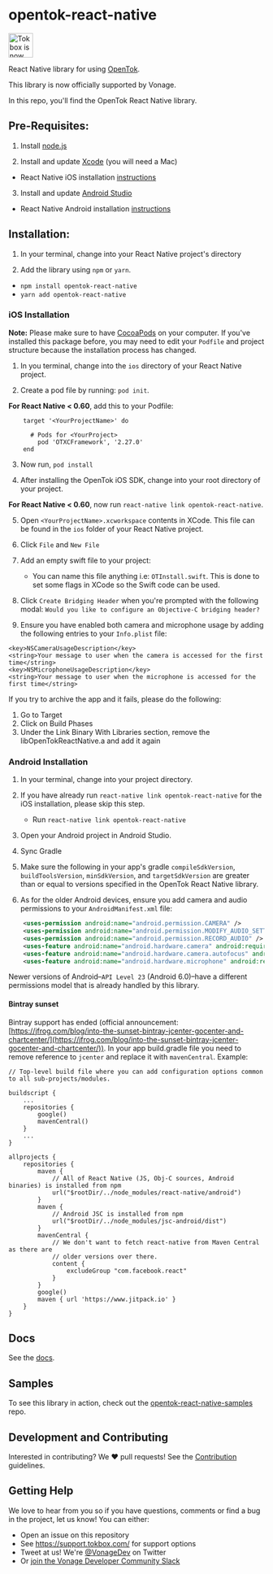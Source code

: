 # opentok-react-native

<img src="https://assets.tokbox.com/img/vonage/Vonage_VideoAPI_black.svg" height="48px" alt="Tokbox is now known as Vonage" />

React Native library for using [OpenTok](https://tokbox.com/developer/).

This library is now officially supported by Vonage.

In this repo, you'll find the OpenTok React Native library.

## Pre-Requisites:

1. Install [node.js](https://nodejs.org/)

2. Install and update [Xcode](https://developer.apple.com/xcode/) (you will need a Mac)

- React Native iOS installation [instructions](https://facebook.github.io/react-native/docs/getting-started.html)

3. Install and update [Android Studio](https://developer.android.com/studio/index.html)

- React Native Android installation [instructions](https://facebook.github.io/react-native/docs/getting-started.html)

## Installation:

1. In your terminal, change into your React Native project's directory

2. Add the library using `npm` or `yarn`.

- `npm install opentok-react-native`
- `yarn add opentok-react-native`

### iOS Installation

**Note:** Please make sure to have [CocoaPods](https://cocoapods.org/) on your computer.
If you've installed this package before, you may need to edit your `Podfile` and project structure because the installation process has changed.

1. In you terminal, change into the `ios` directory of your React Native project.

2. Create a pod file by running: `pod init`.

**For React Native < 0.60**, add this to your Podfile:

```
    target '<YourProjectName>' do

      # Pods for <YourProject>
        pod 'OTXCFramework', '2.27.0'
    end

```

3. Now run, `pod install`

4. After installing the OpenTok iOS SDK, change into your root directory of your project.

**For React Native < 0.60**, now run `react-native link opentok-react-native`.

5. Open `<YourProjectName>.xcworkspace` contents in XCode. This file can be found in the `ios` folder of your React Native project.

6. Click `File` and `New File`

7. Add an empty swift file to your project:

   - You can name this file anything i.e: `OTInstall.swift`. This is done to set some flags in XCode so the Swift code can be used.

8. Click `Create Bridging Header` when you're prompted with the following modal: `Would you like to configure an Objective-C bridging header?`

9. Ensure you have enabled both camera and microphone usage by adding the following entries to your `Info.plist` file:

```
<key>NSCameraUsageDescription</key>
<string>Your message to user when the camera is accessed for the first time</string>
<key>NSMicrophoneUsageDescription</key>
<string>Your message to user when the microphone is accessed for the first time</string>
```

If you try to archive the app and it fails, please do the following:

1. Go to Target
2. Click on Build Phases
3. Under the Link Binary With Libraries section, remove the libOpenTokReactNative.a and add it again

### Android Installation

1. In your terminal, change into your project directory.

2. If you have already run `react-native link opentok-react-native` for the iOS installation, please skip this step.

   - Run `react-native link opentok-react-native`

3. Open your Android project in Android Studio.

4. Sync Gradle

5. Make sure the following in your app's gradle `compileSdkVersion`, `buildToolsVersion`, `minSdkVersion`, and `targetSdkVersion` are greater than or equal to versions specified in the OpenTok React Native library.

6. As for the older Android devices, ensure you add camera and audio permissions to your `AndroidManifest.xml` file:

```xml
    <uses-permission android:name="android.permission.CAMERA" />
    <uses-permission android:name="android.permission.MODIFY_AUDIO_SETTINGS" />
    <uses-permission android:name="android.permission.RECORD_AUDIO" />
    <uses-feature android:name="android.hardware.camera" android:required="true" />
    <uses-feature android:name="android.hardware.camera.autofocus" android:required="false" />
    <uses-feature android:name="android.hardware.microphone" android:required="true" />
```

Newer versions of Android–`API Level 23` (Android 6.0)–have a different permissions model that is already handled by this library.

#### Bintray sunset

Bintray support has ended (official announcement: [https://jfrog.com/blog/into-the-sunset-bintray-jcenter-gocenter-and-chartcenter/](https://jfrog.com/blog/into-the-sunset-bintray-jcenter-gocenter-and-chartcenter/)). In your app build.gradle file you need to remove reference to `jcenter` and replace it with `mavenCentral`. Example:

```
// Top-level build file where you can add configuration options common to all sub-projects/modules.

buildscript {
    ...
    repositories {
        google()
        mavenCentral()
    }
    ...
}

allprojects {
    repositories {
        maven {
            // All of React Native (JS, Obj-C sources, Android binaries) is installed from npm
            url("$rootDir/../node_modules/react-native/android")
        }
        maven {
            // Android JSC is installed from npm
            url("$rootDir/../node_modules/jsc-android/dist")
        }
        mavenCentral {
            // We don't want to fetch react-native from Maven Central as there are
            // older versions over there.
            content {
                excludeGroup "com.facebook.react"
            }
        }
        google()
        maven { url 'https://www.jitpack.io' }
    }
}
```

## Docs

See the [docs](https://tokbox.com/developer/sdks/react-native/reference).

## Samples

To see this library in action, check out the [opentok-react-native-samples](https://github.com/opentok/opentok-react-native-samples) repo.

## Development and Contributing

Interested in contributing? We :heart: pull requests! See the
[Contribution](CONTRIBUTING.md) guidelines.

## Getting Help

We love to hear from you so if you have questions, comments or find a bug in the project, let us know! You can either:

- Open an issue on this repository
- See <https://support.tokbox.com/> for support options
- Tweet at us! We're [@VonageDev](https://twitter.com/VonageDev) on Twitter
- Or [join the Vonage Developer Community Slack](https://developer.nexmo.com/community/slack)
